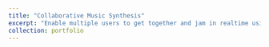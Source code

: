 ```yaml
---
title: "Collaborative Music Synthesis"
excerpt: "Enable multiple users to get together and jam in realtime using laptop webcams as instrumental interfaces ([code](https://github.com/idea-lab/group-synth))"
collection: portfolio
---
```

